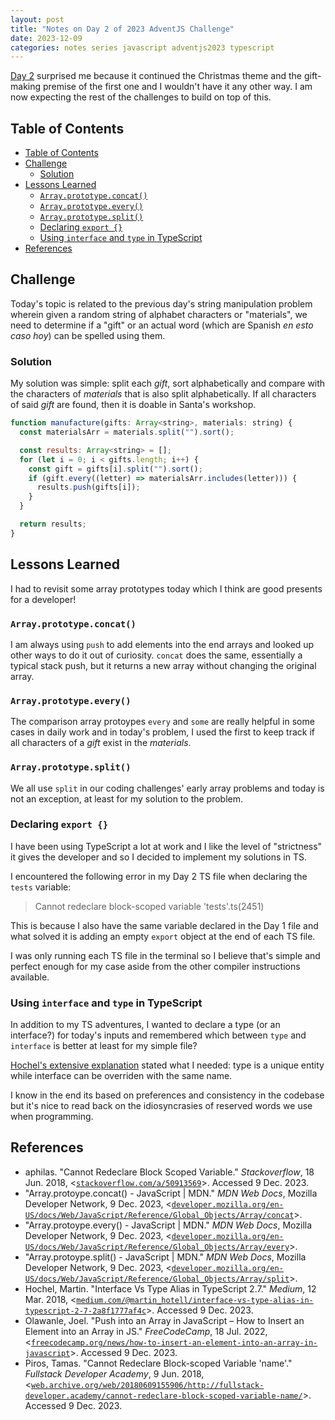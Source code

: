 ```yaml
---
layout: post
title: "Notes on Day 2 of 2023 AdventJS Challenge"
date: 2023-12-09
categories: notes series javascript adventjs2023 typescript
---
```


[Day 2](https://adventjs.dev/en/challenges/2023/2) surprised me because it continued the Christmas theme and the gift-making premise of the first one and I wouldn't have it any other way. I am now expecting the rest of the challenges to build on top of this.

## Table of Contents

- [Table of Contents](#table-of-contents)
- [Challenge](#challenge)
  - [Solution](#solution)
- [Lessons Learned](#lessons-learned)
  - [`Array.prototype.concat()`](#arrayprototypeconcat)
  - [`Array.prototype.every()`](#arrayprototypeevery)
  - [`Array.prototype.split()`](#arrayprototypesplit)
  - [Declaring `export {}`](#declaring-export-)
  - [Using `interface` and `type` in TypeScript](#using-interface-and-type-in-typescript)
- [References](#references)

## Challenge

Today's topic is related to the previous day's string manipulation problem wherein given a random string of alphabet characters or "materials", we need to determine if a "gift" or an actual word (which are Spanish *en esto caso hoy*) can be spelled using them.

### Solution

My solution was simple: split each *gift*, sort alphabetically and compare with the characters of *materials* that is also split alphabetically. If all characters of said *gift* are found, then it is doable in Santa's workshop.

~~~ javascript
function manufacture(gifts: Array<string>, materials: string) {
  const materialsArr = materials.split("").sort();

  const results: Array<string> = [];
  for (let i = 0; i < gifts.length; i++) {
    const gift = gifts[i].split("").sort();
    if (gift.every((letter) => materialsArr.includes(letter))) {
      results.push(gifts[i]);
    }
  }

  return results;
}
~~~

## Lessons Learned

I had to revisit some array prototypes today which I think are good presents for a developer!

### `Array.prototype.concat()`

I am always using `push` to add elements into the end arrays and looked up other ways to do it out of curiosity. `concat` does the same, essentially a typical stack push, but it returns a new array without changing the original array.

### `Array.prototype.every()`

The comparison array protoypes `every` and `some` are really helpful in some cases in daily work and in today's problem, I used the first to keep track if all characters of a *gift* exist in the *materials*.

### `Array.prototype.split()`

We all use `split` in our coding challenges' early array problems and today is not an exception, at least for my solution to the problem.

### Declaring `export {}`

I have been using TypeScript a lot at work and I like the level of "strictness" it gives the developer and so I decided to implement my solutions in TS.

I encountered the following error in my Day 2 TS file when declaring the `tests` variable:

> Cannot redeclare block-scoped variable 'tests'.ts(2451)

This is because I also have the same variable declared in the Day 1 file and what solved it is adding an empty `export` object at the end of each TS file.

I was only running each TS file in the terminal so I believe that's simple and perfect enough for my case aside from the other compiler instructions available.

### Using `interface` and `type` in TypeScript

In addition to my TS adventures, I wanted to declare a type (or an interface?) for today's inputs and remembered which between `type` and `interface` is better at least for my simple file?

[Hochel's extensive explanation](https://medium.com/@martin_hotell/interface-vs-type-alias-in-typescript-2-7-2a8f1777af4c) stated what I needed: type is a unique entity while interface can be overriden with the same name.

I know in the end its based on preferences and consistency in the codebase but it's nice to read back on the idiosyncrasies of reserved words we use when programming.

## References

- aphilas. "Cannot Redeclare Block Scoped Variable." *Stackoverflow*, 18 Jun. 2018, <[`stackoverflow.com/a/50913569`](https://stackoverflow.com/a/50913569)>. Accessed 9 Dec. 2023.
- "Array.protoype.concat() - JavaScript \| MDN." _MDN Web Docs_, Mozilla Developer Network, 9 Dec. 2023, <[`developer.mozilla.org/en-US/docs/Web/JavaScript/Reference/Global_Objects/Array/concat`](https://developer.mozilla.org/en-US/docs/Web/JavaScript/Reference/Global_Objects/Array/concat)>.
- "Array.protoype.every() - JavaScript \| MDN." _MDN Web Docs_, Mozilla Developer Network, 9 Dec. 2023, <[`developer.mozilla.org/en-US/docs/Web/JavaScript/Reference/Global_Objects/Array/every`](https://developer.mozilla.org/en-US/docs/Web/JavaScript/Reference/Global_Objects/Array/every)>.
- "Array.protoype.split() - JavaScript \| MDN." _MDN Web Docs_, Mozilla Developer Network, 9 Dec. 2023, <[`developer.mozilla.org/en-US/docs/Web/JavaScript/Reference/Global_Objects/Array/split`](https://developer.mozilla.org/en-US/docs/Web/JavaScript/Reference/Global_Objects/Array/split)>.
- Hochel, Martin. "Interface Vs Type Alias in TypeScript 2.7." *Medium*, 12 Mar. 2018, <[`medium.com/@martin_hotell/interface-vs-type-alias-in-typescript-2-7-2a8f1777af4c`](https://medium.com/@martin_hotell/interface-vs-type-alias-in-typescript-2-7-2a8f1777af4c)>. Accessed 9 Dec. 2023.
- Olawanle, Joel. "Push into an Array in JavaScript – How to Insert an Element into an Array in JS." *FreeCodeCamp*, 18 Jul. 2022, <[`freecodecamp.org/news/how-to-insert-an-element-into-an-array-in-javascript`](https://www.freecodecamp.org/news/how-to-insert-an-element-into-an-array-in-javascript/)>. Accessed 9 Dec. 2023.
- Piros, Tamas. "Cannot Redeclare Block-scoped Variable 'name'." *Fullstack Developer Academy*, 9 Jun. 2018, <[`web.archive.org/web/20180609155906/http://fullstack-developer.academy/cannot-redeclare-block-scoped-variable-name/`](https://web.archive.org/web/20180609155906/http://fullstack-developer.academy/cannot-redeclare-block-scoped-variable-name/)>. Accessed 9 Dec. 2023.